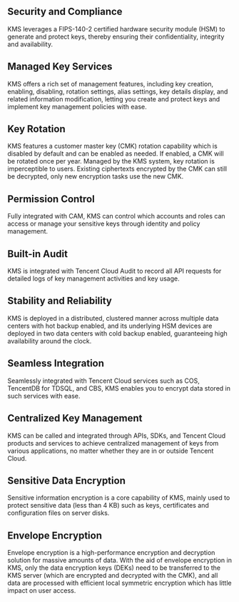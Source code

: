 ## Security and Compliance
KMS leverages a FIPS-140-2 certified hardware security module (HSM) to generate and protect keys, thereby ensuring their confidentiality, integrity and availability.

## Managed Key Services
KMS offers a rich set of management features, including key creation, enabling, disabling, rotation settings, alias settings, key details display, and related information modification, letting you create and protect keys and implement key management policies with ease.

## Key Rotation
KMS features a customer master key (CMK) rotation capability which is disabled by default and can be enabled as needed. If enabled, a CMK will be rotated once per year. Managed by the KMS system, key rotation is imperceptible to users. Existing ciphertexts encrypted by the CMK can still be decrypted, only new encryption tasks use the new CMK.

## Permission Control
Fully integrated with CAM, KMS can control which accounts and roles can access or manage your sensitive keys through identity and policy management.

## Built-in Audit
KMS is integrated with Tencent Cloud Audit to record all API requests for detailed logs of key management activities and key usage.

## Stability and Reliability
KMS is deployed in a distributed, clustered manner across multiple data centers with hot backup enabled, and its underlying HSM devices are deployed in two data centers with cold backup enabled, guaranteeing high availability around the clock.

## Seamless Integration
Seamlessly integrated with Tencent Cloud services such as COS, TencentDB for TDSQL, and CBS, KMS enables you to encrypt data stored in such services with ease.

## Centralized Key Management
KMS can be called and integrated through APIs, SDKs, and Tencent Cloud products and services to achieve centralized management of keys from various applications, no matter whether they are in or outside Tencent Cloud.

## Sensitive Data Encryption
Sensitive information encryption is a core capability of KMS, mainly used to protect sensitive data (less than 4 KB) such as keys, certificates and configuration files on server disks.

## Envelope Encryption
Envelope encryption is a high-performance encryption and decryption solution for massive amounts of data. With the aid of envelope encryption in KMS, only the data encryption keys (DEKs) need to be transferred to the KMS server (which are encrypted and decrypted with the CMK), and all data are processed with efficient local symmetric encryption which has little impact on user access.
